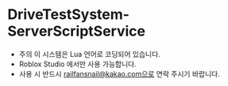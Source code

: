 # DriveTestSystem-ServerScriptService
* 주의 이 시스템은 Lua 언어로 코딩되어 있습니다.
* Roblox Studio 에서만 사용 가능합니다.
* 사용 시 반드시 railfansnail@kakao.com으로 연락 주시기 바랍니다.
